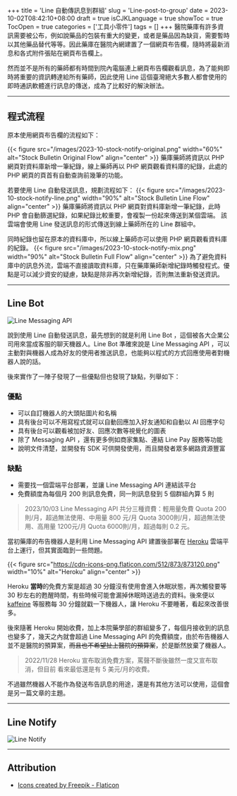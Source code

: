 +++
title = 'Line 自動傳訊息到群組'
slug = 'Line-post-to-group'
date = 2023-10-02T08:42:10+08:00
draft = true
isCJKLanguage = true
showToc = true
TocOpen = true
categories = ['工具小零件']
tags = []
+++
醫院藥庫有許多資訊需要被公布，例如說藥品的包裝有重大的變更，或者是藥品因為缺貨，需要暫時以其他藥品替代等等。因此藥庫在醫院內網建置了一個網頁布告欄，隨時將最新消息和各式附件張貼在網頁布告欄上。

然而並不是所有的藥師都有時間到院內電腦連上網頁布告欄觀看訊息，為了能夠即時將重要的資訊轉達給所有藥師，因此使用 Line 這個臺灣絕大多數人都會使用的即時通訊軟體進行訊息的傳送，成為了比較好的解決辦法。

***
## 程式流程
原本使用網頁布告欄的流程如下：
<!--![Stock Bulletin Flow](/images/2023-10-stock-notify-original.png#center)-->
{{< figure src="/images/2023-10-stock-notify-original.png" width="60%" alt="Stock Bulletin Original Flow" align="center" >}}
藥庫藥師將資訊以 PHP 網頁對資料庫新增一筆紀錄，線上藥師再以 PHP 網頁觀看資料庫的紀錄，此處的 PHP 網頁的頁首有自動查詢前幾筆的功能。

若要使用 Line 自動發送訊息，規劃流程如下：
{{< figure src="/images/2023-10-stock-notify-line.png" width="90%" alt="Stock Bulletin Line Flow" align="center" >}}
藥庫藥師將資訊以 PHP 網頁對資料庫新增一筆紀錄，此時 PHP 會自動篩選紀錄，如果紀錄比較重要，會複製一份起來傳送到某個雲端。
該雲端會使用 Line 發送訊息的形式傳送到線上藥師所在的 Line 群組中。

同時紀錄也留在原本的資料庫中，所以線上藥師亦可以使用 PHP 網頁觀看資料庫的紀錄。
{{< figure src="/images/2023-10-stock-notify-mix.png" width="90%" alt="Stock Bulletin Full Flow" align="center" >}}
為了避免資料庫中的訊息外流，雲端不直接讀取資料庫，只在藥庫藥師新增紀錄時觸發程式。優點是可以減少資安的疑慮，缺點是除非再次新增紀錄，否則無法重新發送資訊。
***
## Line Bot
![Line Messaging API](https://developers.line.biz/zh-hant/_media/services/messaging-api-thumb0.png)

說到使用 Line 自動發送訊息，最先想到的就是利用 Line Bot ，這個被各大企業公司用來當成客服的聊天機器人。Line Bot 準確來說是 Line Messaging API ，可以主動對與機器人成為好友的使用者推送訊息，也能夠以程式的方式回應使用者對機器人說的話。

後來實作了一陣子發現了一些優點但也發現了缺點，列舉如下：
### 優點
- 可以自訂機器人的大頭貼圖片和名稱
- 具有後台可以不用寫程式就可以自動回應加入好友通知和自動以 AI 回應字句
- 具有後台可以觀看被加好友、回應次數等視覺化的圖表
- 除了 Messaging API ，還有更多例如商家集點、連結 Line Pay 服務等功能
- 說明文件清楚，並開發有 SDK 可供開發使用，而且開發者眾多網路資源豐富
### 缺點
- 需要找一個雲端平台部署，並讓 Line Messaging API 連結該平台
- 免費額度為每個月 200 則訊息免費，同一則訊息發到 5 個群組內算 5 則

>2023/10/03 Line Messaging API 共分三種資費：輕用量免費 Quota 200則/月，超過無法使用、中用量 800 元/月 Quota 3000則/月，超過無法使用、高用量 1200元/月 Quota 6000則/月，超過每則 0.2 元。

當初藥庫的布告機器人是利用 Line Messaging API 建置後部署在 [Heroku](https://www.heroku.com/) 雲端平台上運行，但其實面臨到一些問題。

{{< figure src="https://cdn-icons-png.flaticon.com/512/873/873120.png" width="10%" alt="Heroku" align="center" >}}

Heroku **當時**的免費方案是超過 30 分鐘沒有使用會進入休眠狀態，再次觸發要等 30 秒左右的甦醒時間，有些時候可能會漏掉休眠時送過去的資料。後來便以 [kaffeine](https://kaffeine.herokuapp.com/) 等服務每 30 分鐘就戳一下機器人，讓 Heroku 不要睡著，看起來改善很多。

後來隨著 Heroku 開始收費，加上本院藥學部的群組變多了，每個月接收到的訊息也變多了，幾天之內就會超過 Line Messaging API 的免費額度，由於布告機器人並不是醫院的預算案，~~而且也不希望扯上醫院的預算案~~，於是斷然放棄了機器人。

>2022/11/28 Heroku 宣布取消免費方案，罵聲不斷後雖然一度又宣布取消，但目前 看來最低還是有 5 美元/月的收費。

不過雖然機器人不能作為發送布告訊息的用途，還是有其他方法可以使用，這個會是另一篇文章的主題。

***
## Line Notify
![Line Notify](/images/2023-10-linenotify.png#center)
***
## Attribution
- [Icons created by Freepik - Flaticon](https://www.flaticon.com/)
